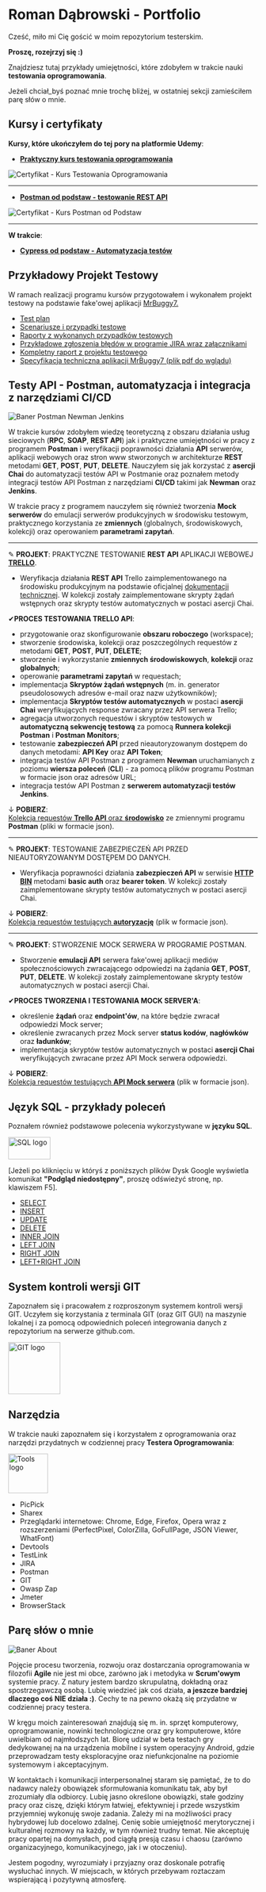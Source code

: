 # Roman Dąbrowski - Portfolio
Cześć, miło mi Cię gościć w moim repozytorium testerskim.

<b>Proszę, rozejrzyj się :)</b>

Znajdziesz tutaj przykłady umiejętności, które zdobyłem w trakcie nauki <b>testowania oprogramowania</b>.

Jeżeli chciał_byś poznać mnie trochę bliżej, w ostatniej sekcji zamieściłem parę słów o mnie.

## Kursy i certyfikaty

<b>Kursy, które ukończyłem do tej pory na platformie Udemy</b>:

* <a href="https://www.udemy.com/course/praktyczny-kurs-testowania-oprogramowania/?kw=praktyczny+kurs+testowania&src=sac"><b>Praktyczny kurs testowania oprogramowania</b></a>

<img src="https://github.com/RomanDabrowski89/Resources/blob/0f9ade2bfed078ff73d2859c90eab205106e00d3/Certyfikat%20-%20Kurs%20Testowania%20Oprogramowania.png" alt="Certyfikat - Kurs Testowania Oprogramowania">
<hr>

* <a href="https://www.udemy.com/course/postman-od-podstaw-testowanie-rest-api/"><b>Postman od podstaw - testowanie REST API</b></a>

<img src="https://github.com/RomanDabrowski89/Resources/blob/main/Certyfikat%20-%20Kurs%20Postman%20od%20podstaw.png" alt="Certyfikat - Kurs Postman od Podstaw">
<hr>

<b>W trakcie</b>:

* <a href="https://www.udemy.com/course/cypress-od-podstaw/"><b>Cypress od podstaw - Automatyzacja testów</b></a>

## Przykładowy Projekt Testowy
W ramach realizacji programu kursów przygotowałem i wykonałem projekt testowy na podstawie fake'owej aplikacji <a href="http://mrbuggy.pl">MrBuggy7.</a>
* <a href="https://drive.google.com/file/d/1EECXOz-r8O28YpjqDiTg6zASwV-j1f5D/view?usp=sharing">Test plan</a>
* <a href="https://drive.google.com/file/d/1dJUUCbfbufjuhbVU7GxnM6ukjo6JlonJ/view?usp=sharing">Scenariusze i przypadki testowe</a>
* <a href="https://drive.google.com/drive/folders/1y3APODqmUxKS-DIqTkJtHAdyJ3WuCIy-?usp=sharing">Raporty z wykonanych przypadków testowych</a>
* <a href="https://drive.google.com/drive/folders/14_-K_8wi1qG5-IP2dDzeBs5KOgVLuJrT?usp=sharing">Przykładowe zgłoszenia błędów w programie JIRA wraz załącznikami</a>
* <a href="https://drive.google.com/file/d/1e048GXPURkOsNt55zcx6zMUQvg67NJGS/view?usp=sharing">Kompletny raport z projektu testowego</a>
* <a href="https://drive.google.com/file/d/1L691Ou5MtI0tLph0aR7kJzXtMXUG_VbT/view?usp=sharing">Specyfikacja techniczna aplikacji MrBuggy7 (plik pdf do wglądu)</a>

## Testy API - Postman, automatyzacja i integracja z narzędziami CI/CD
<img src="https://github.com/RomanDabrowski89/Resources/blob/8b9ade79eaa7bdbd1db05070ca6cd9496dc8c3b5/Baner_Postman%2BNewman%2BJenkins.png" alt="Baner Postman Newman Jenkins">

W trakcie kursów zdobyłem wiedzę teoretyczną z obszaru działania usług sieciowych (<b>RPC</b>, <b>SOAP</b>, <b>REST API</b>) jak i praktyczne umiejętności w pracy z programem <b>Postman</b> i weryfikacji poprawności działania <b>API</b> serwerów, aplikacji webowych oraz stron www stworzonych w architekturze <b>REST</b> metodami <b>GET</b>, <b>POST</b>, <b>PUT</b>, <b>DELETE</b>. Nauczyłem się jak korzystać z <b>asercji Chai</b> do automatyzacji testów API w Postmanie oraz poznałem metody integracji testów API Postman z narzędziami <b>CI/CD</b> takimi jak <b>Newman</b> oraz <b>Jenkins</b>.

W trakcie pracy z programem nauczyłem się również tworzenia <b>Mock serwerów</b> do emulacji serwerów produkcyjnych w środowisku testowym, praktycznego korzystania ze <b>zmiennych</b> (globalnych, środowiskowych, kolekcji) oraz operowaniem <b>parametrami zapytań</b>.

<hr>

<p>&#9998; <b>PROJEKT</b>: PRAKTYCZNE TESTOWANIE <b>REST API</b> APLIKACJI WEBOWEJ <a href="https://trello.com/pl"><b>TRELLO</b></a>.
  
* Weryfikacja działania <b>REST API</b> Trello zaimplementowanego na środowisku produkcyjnym na podstawie oficjalnej <a href="https://developer.atlassian.com/cloud/trello/guides/rest-api/api-introduction/">dokumentacji technicznej</a>. W kolekcji zostały zaimplementowane skrypty żądań wstępnych oraz skrypty testów automatycznych w postaci asercji Chai.</p>

<p>&#10004;<b>PROCES TESTOWANIA TRELLO API</b>:</p>

* przygotowanie oraz skonfigurowanie <b>obszaru roboczego</b> (workspace);
* stworzenie środowiska, kolekcji oraz poszczególnych requestów z metodami <b>GET</b>, <b>POST</b>, <b>PUT</b>, <b>DELETE</b>;
* stworzenie i wykorzystanie <b>zmiennych środowiskowych</b>, <b>kolekcji</b> oraz <b>globalnych</b>;
* operowanie <b>parametrami zapytań</b> w requestach;
* implementacja <b>Skryptów żądań wstępnych</b> (m. in. generator pseudolosowych adresów e-mail oraz nazw użytkowników);
* implementacja <b>Skryptów testów automatycznych</b> w postaci <b>asercji Chai</b> weryfikujących response zwracany przez API serwera Trello;
* agregacja utworzonych requestów i skryptów testowych w <b>automatyczną sekwencję testową</b> za pomocą <b>Runnera kolekcji Postman</b> i <b>Postman Monitors</b>;
* testowanie <b>zabezpieczeń API</b> przed nieautoryzowanym dostępem do danych metodami: <b>API Key</b> oraz <b>API Token</b>;
* integracja testów API Postman z programem <b>Newman</b> uruchamianych z poziomu <b>wiersza poleceń</b> (<b>CLI</b>) - za pomocą plików programu Postman w formacie json oraz adresów URL;
* integracja testów API Postman z <b>serwerem automatyzacji testów Jenkins</b>.

<p>&#8595; <b>POBIERZ</b>:<br><a href="https://drive.google.com/drive/folders/1PmoPQfls-4R0QhqPbrtvFfnpM6NWqx8G?usp=sharing">Kolekcja requestów <b>Trello API</b> oraz <b>środowisko</b></a> ze zmiennymi programu <b>Postman</b> (pliki w formacie json).</p>

<hr>

<p>&#9998; <b>PROJEKT</b>: TESTOWANIE ZABEZPIECZEŃ API PRZED NIEAUTORYZOWANYM DOSTĘPEM DO DANYCH.

* Weryfikacja poprawności działania <b>zabezpieczeń API</b> w serwisie <a href="https://httpbin.org"><b>HTTP BIN</b></a> metodami <b>basic auth</b> oraz <b>bearer token</b>. W kolekcji zostały zaimplementowane skrypty testów automatycznych w postaci asercji Chai.

<p>&#8595; <b>POBIERZ</b>:<br><a href="https://drive.google.com/drive/folders/1IV7Lj_TcqSkBcHH2uD6OD1uoPQkYADwH?usp=sharing">Kolekcja requestów testujących <b>autoryzację</b></a> (plik w formacie json).</p>

<hr>

<p>&#9998; <b>PROJEKT</b>: STWORZENIE MOCK SERWERA W PROGRAMIE POSTMAN.
  
* Stworzenie <b>emulacji API</b> serwera fake'owej aplikacji mediów społecznościowych zwracającego odpowiedzi na żądania <b>GET</b>, <b>POST</b>, <b>PUT</b>, <b>DELETE</b>. W kolekcji zostały zaimplementowane skrypty testów automatycznych w postaci asercji Chai.

<p>&#10004;<b>PROCES TWORZENIA I TESTOWANIA MOCK SERVER'A</b>:</p>

* określenie <b>żądań</b> oraz <b>endpoint'ów</b>, na które będzie zwracał odpowiedzi Mock server;
* określenie zwracanych przez Mock server <b>status kodów</b>, <b>nagłówków</b> oraz <b>ładunków</b>;
* implementacja skryptów testów automatycznych w postaci <b>asercji Chai</b> weryfikujących zwracane przez API Mock serwera odpowiedzi.

<p>&#8595; <b>POBIERZ</b>:<br><a href="https://drive.google.com/drive/folders/1FfKpYjDsUHPYp44xtUHIquT5X4NY6iG_?usp=sharing">Kolekcja requestów testujących <b>API Mock serwera</b></a> (plik w formacie json).</p>

## Język SQL - przykłady poleceń

Poznałem również podstawowe polecenia wykorzystywane w <b>języku SQL</b>.

<img src="https://github.com/RomanDabrowski89/Resources/blob/cb5168f9f624191e156997a8c51c8c2d6e76828c/SQL%20logo.png" width="85" height="45" alt="SQL logo">

[Jeżeli po kliknięciu w któryś z poniższych plików Dysk Google wyświetla komunikat <b>"Podgląd niedostępny"</b>, proszę odświeżyć stronę, np. klawiszem F5].

* <a href="https://drive.google.com/drive/folders/1k9RvWRgV-NecmNqAZr5nGUCgi8xf1F36?usp=sharing">SELECT</a>
* <a href="https://drive.google.com/drive/folders/1vxCQLkX9v1hNSGJGEsf1xZKTkKXALCO7?usp=sharing">INSERT</a>
* <a href="https://drive.google.com/drive/folders/1QgzH_fCcGW_zX-1kg0w3YrrrDmwbllCh?usp=sharing">UPDATE</a>
* <a href="https://drive.google.com/drive/folders/11hlbF4pKjT4UxfabQap6mIHOTzbGGx3B?usp=sharing">DELETE</a>
* <a href="https://drive.google.com/drive/folders/1yOBUHk2ALxw3GHf7lge89a_ZwEUZwQYW?usp=sharing">INNER JOIN</a>
* <a href="https://drive.google.com/file/d/1tymCcd0n7uee9DUG-Kmy65nuS8vPSF79/view?usp=sharing">LEFT JOIN</a>
* <a href="https://drive.google.com/file/d/1sDHbuJc2cDP-nmeH5av_QCQ1bc25j5QJ/view?usp=sharing">RIGHT JOIN</a>
* <a href="https://drive.google.com/file/d/1ulRIUhSloik4MaJVrfIvn-L1va6GKp9A/view?usp=sharing">LEFT+RIGHT JOIN</a>

## System kontroli wersji GIT

Zapoznałem się i pracowałem z rozproszonym systemem kontroli wersji GIT. Uczyłem się korzystania z terminala GIT (oraz GIT GUI) na maszynie lokalnej i za pomocą odpowiednich poleceń integrowania danych z repozytorium na serwerze github.com.

<img src="https://github.com/RomanDabrowski89/Resources/blob/4ed9ce972512276cf6239b962a5f0dbadb3e5840/GIT%20logo.png" width="105" height="105" alt="GIT logo">

## Narzędzia
W trakcie nauki zapoznałem się i korzystałem z oprogramowania oraz narzędzi przydatnych w codziennej pracy <b>Testera Oprogramowania</b>:

<img src="https://github.com/RomanDabrowski89/Resources/blob/a2870ddefcb02626343642f1fa6322d7b6863cbc/Tools%20logo.png" width="80" height="80" alt="Tools logo">

* PicPick
* Sharex
* Przeglądarki internetowe: Chrome, Edge, Firefox, Opera wraz z rozszerzeniami (PerfectPixel, ColorZilla, GoFullPage, JSON Viewer, WhatFont)
* Devtools
* TestLink
* JIRA
* Postman
* GIT
* Owasp Zap
* Jmeter
* BrowserStack
## Parę słów o mnie
<img src="https://github.com/RomanDabrowski89/Resources/blob/7fccdf36dc81655cb50c9bd8f7a411a20896b1ce/Baner%20About.png" alt="Baner About">

Pojęcie procesu tworzenia, rozwoju oraz dostarczania oprogramowania w filozofii <b>Agile</b> nie jest mi obce, zarówno jak i metodyka w <b>Scrum'owym</b> systemie pracy.
Z natury jestem bardzo skrupulatną, dokładną oraz spostrzegawczą osobą. Lubię wiedzieć jak coś działa, <b>a jeszcze bardziej dlaczego coś NIE działa :)</b>. Cechy te na pewno okażą się przydatne w codziennej pracy testera.

W kręgu moich zainteresowań znajdują się m. in. sprzęt komputerowy, oprogramowanie, nowinki technologiczne oraz gry komputerowe, które uwielbiam od najmłodszych lat. Biorę udział w beta testach gry dedykowanej na na urządzenia mobilne i system operacyjny Android, gdzie przeprowadzam testy eksploracyjne oraz niefunkcjonalne na poziomie systemowym i akceptacyjnym.

W kontaktach i komunikacji interpersonalnej staram się pamiętać, że to do nadawcy należy obowiązek sformułowania komunikatu tak, aby był zrozumiały dla odbiorcy. Lubię jasno określone obowiązki, stałe godziny pracy oraz ciszę, dzięki którym łatwiej, efektywniej i przede wszystkim przyjemniej wykonuję swoje zadania. Zależy mi na możliwości pracy hybrydowej lub docelowo zdalnej. Cenię sobie umiejętność merytorycznej i kulturalnej rozmowy na każdy, w tym również trudny temat. Nie akceptuję pracy opartej na domysłach, pod ciągłą presją czasu i chaosu (zarówno organizacyjnego, komunikacyjnego, jak i w otoczeniu).

Jestem pogodny, wyrozumiały i przyjazny oraz doskonale potrafię wysłuchać innych. W miejscach, w których przebywam roztaczam wspierającą i pozytywną atmosferę.
